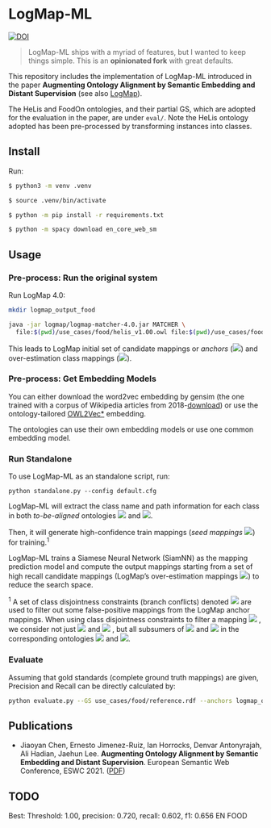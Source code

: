 # LogMap-ML

[![DOI](https://img.shields.io/badge/DOI-10.1007%2F978--3--030--77385--4__23-blue)](https://openaccess.city.ac.uk/id/eprint/25810/1/ESWC2021_ontology_alignment_LogMap_ML.pdf)

> LogMap-ML ships with a myriad of features, but I wanted to keep things simple. This is an **opinionated fork** with great defaults.

This repository includes the implementation of LogMap-ML introduced in the paper **Augmenting Ontology Alignment by Semantic Embedding and Distant Supervision** (see also [LogMap](https://github.com/ernestojimenezruiz/logmap-matcher/)).

The HeLis and FoodOn ontologies, and their partial GS, which are adopted for the evaluation in the paper, are under `eval/`.
Note the HeLis ontology adopted has been pre-processed by transforming instances into classes.

## Install 

Run:

```sh
$ python3 -m venv .venv

$ source .venv/bin/activate

$ python -m pip install -r requirements.txt

$ python -m spacy download en_core_web_sm
```

## Usage

### Pre-process: Run the original system

Run LogMap 4.0:

```sh
mkdir logmap_output_food

java -jar logmap/logmap-matcher-4.0.jar MATCHER \
  file:$(pwd)/use_cases/food/helis_v1.00.owl file:$(pwd)/use_cases/food/foodon-merged.owl $(pwd)/logmap_output/ true
```

This leads to LogMap initial set of candidate mappings or _anchors_
(<img src="https://render.githubusercontent.com/render/math?math=\mathcal{M}_a">)
and
over-estimation class mappings
(<img src="https://render.githubusercontent.com/render/math?math=\mathcal{M}_o">).

### Pre-process: Get Embedding Models

You can either download the word2vec embedding by gensim (the one trained with a corpus of Wikipedia articles from 2018-[download](https://drive.google.com/file/d/1rm9uJEKG25PJ79zxbZUWuaUroWeoWbFR/view?usp=sharing)) or use the ontology-tailored [OWL2Vec\*](https://github.com/KRR-Oxford/OWL2Vec-Star) embedding. 

The ontologies can use their own embedding models or use one common embedding model.

### Run Standalone

To use LogMap-ML as an standalone script, run:

```shell
python standalone.py --config default.cfg
```

LogMap-ML will extract the class name and path information for each class in both _to-be-aligned_ ontologies 
<img src="https://render.githubusercontent.com/render/math?math=\mathcal{O}_1">
and 
<img src="https://render.githubusercontent.com/render/math?math=\mathcal{O}_2">.

Then, it will generate high-confidence train mappings
(_seed mappings_ <img src="https://render.githubusercontent.com/render/math?math=\mathcal{M}_s">)
for training.<sup>1</sup>

LogMap-ML trains a Siamese Neural Network (SiamNN) as the mapping prediction model and compute the output mappings starting from a set of high recall candidate mappings (LogMap’s over-estimation mappings <img src="https://render.githubusercontent.com/render/math?math=\mathcal{M}_o">) to reduce the search space.

<sup>1</sup> A set of class disjointness constraints (branch conflicts) denoted
<img src="https://render.githubusercontent.com/render/math?math=\Delta">
are used to filter out some false-positive mappings from the LogMap anchor mappings.
When using class disjointness constraints to filter a mapping 
<img src="https://render.githubusercontent.com/render/math?math=m = (c_1,c_2) \in \mathcal{M}_a">
, we consider not just 
<img src="https://render.githubusercontent.com/render/math?math=c_1">
and 
<img src="https://render.githubusercontent.com/render/math?math=c_2">
, but all subsumers of 
<img src="https://render.githubusercontent.com/render/math?math=c_1">
and 
<img src="https://render.githubusercontent.com/render/math?math=c_2">
in the corresponding ontologies
<img src="https://render.githubusercontent.com/render/math?math=\mathcal{O}_1">
and 
<img src="https://render.githubusercontent.com/render/math?math=\mathcal{O}_2">.

### Evaluate

Assuming that gold standards (complete ground truth mappings) are given, Precision and Recall can be directly calculated by:

```sh
python evaluate.py --GS use_cases/food/reference.rdf --anchors logmap_output_food/logmap_anchors.txt --prediction prediction.txt
```

## Publications

* Jiaoyan Chen, Ernesto Jimenez-Ruiz, Ian Horrocks, Denvar Antonyrajah, Ali Hadian, Jaehun Lee. **Augmenting Ontology Alignment by Semantic Embedding and Distant Supervision**. European Semantic Web Conference, ESWC 2021. ([PDF](https://openaccess.city.ac.uk/id/eprint/25810/1/ESWC2021_ontology_alignment_LogMap_ML.pdf))

## TODO 

Best: Threshold: 1.00, precision: 0.720, recall: 0.602, f1: 0.656 EN FOOD
